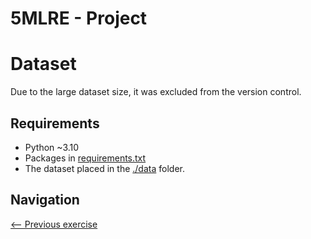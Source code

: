 # 5MLRE - Project

# Dataset
Due to the large dataset size, it was excluded from the version control.

## Requirements
- Python ~3.10
- Packages in [requirements.txt](https://github.com/EmpireDemocratiqueDuPoulpe/Cours-IA/blob/main/5MLRE/Project/requirements.txt)
- The dataset placed in the [./data](https://github.com/EmpireDemocratiqueDuPoulpe/Cours-IA/tree/main/5MLRE/Project/data) folder.

## Navigation
[<-- Previous exercise](https://github.com/EmpireDemocratiqueDuPoulpe/Cours-IA/tree/main/5MLRE/Day4-TP3)
